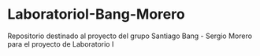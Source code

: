 # LaboratorioI-Bang-Morero
Repositorio destinado al proyecto del grupo Santiago Bang - Sergio Morero para el proyecto de Laboratorio I

